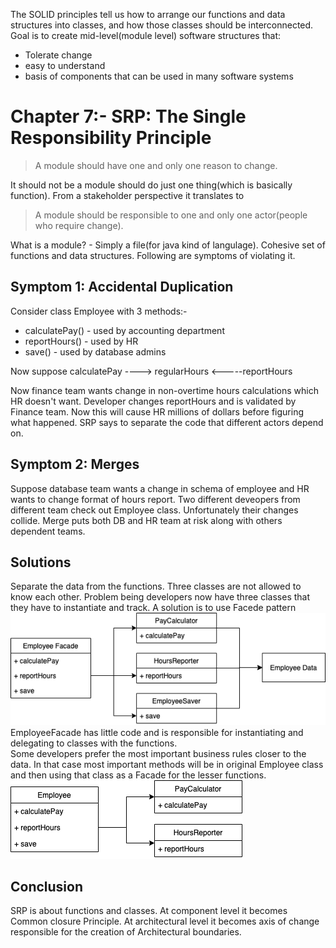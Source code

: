 The SOLID principles tell us how to arrange our functions and data structures into classes, and how those classes should be interconnected. Goal is to create mid-level(module level) software structures that:
- Tolerate change
- easy to understand
- basis of components that can be used in many software systems

# Chapter 7:- SRP: The Single Responsibility Principle
>A module should have one and only one reason to change.

It should not be a module should do just one thing(which is basically function). From a stakeholder perspective it translates to<br>
>A module should be responsible to one and only one actor(people who require change).

What is a module? - Simply a file(for java kind of langulage). Cohesive set of functions and data structures. Following are symptoms of violating it.
## Symptom 1: Accidental Duplication
Consider class Employee with 3 methods:-
- calculatePay() - used by accounting department
- reportHours() - used by HR
- save() - used by database admins

Now suppose calculatePay ----> regularHours <-----reportHours

Now finance team wants change in non-overtime hours calculations which HR doesn't want. Developer changes reportHours and is validated by Finance team. Now this will cause HR millions of dollars before figuring what happened. SRP says to separate the code that different actors depend on.

## Symptom 2: Merges
Suppose database team wants a change in schema of employee and HR wants to change format of hours report. Two different deveopers from different team check out Employee class. Unfortunately their changes collide. Merge puts both DB and HR team at risk along with others dependent teams.

## Solutions
Separate the data from the functions. Three classes are not allowed to know each other. Problem being developers now have three classes that they have to instantiate and track.  A solution is to use Facede pattern
![](media/SRP.png)
EmployeeFacade has little code and is responsible for instantiating and delegating to classes with the functions.<br>
Some developers prefer the most important business rules closer to the data.  In that case most important methods will be in original Employee class and then using that class as a Facade for the lesser functions.
![](media/SRP2.png)

## Conclusion
SRP is about functions and classes. At component level it becomes Common closure Principle. At architectural level it becomes axis of change responsible for the creation of Architectural boundaries.
